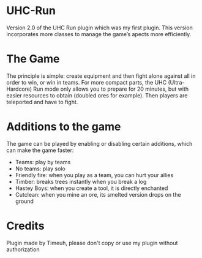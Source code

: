 # UHC-Run
Version 2.0 of the UHC Run plugin which was my first plugin. This version incorporates more classes to manage the game’s apects more efficiently.

# The Game
The principle is simple: create equipment and then fight alone against all in order to win, or win in teams. For more compact parts, the UHC (Ultra-Hardcore) Run mode only allows you to prepare for 20 minutes, but with easier resources to obtain (doubled ores for example). Then players are teleported and have to fight.

# Additions to the game
The game can be played by enabling or disabling certain additions, which can make the game faster:
- Teams: play by teams
- No teams: play solo
- Friendly fire: when you play as a team, you can hurt your allies
- Timber: breaks trees instantly when you break a log
- Hastey Boys: when you create a tool, it is directly enchanted
- Cutclean: when you mine an ore, its smelted version drops on the ground

# Credits
Plugin made by Timeuh, please don't copy or use my plugin without authorization
